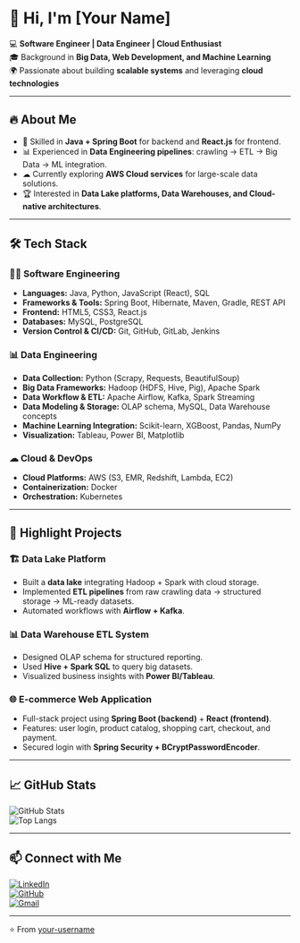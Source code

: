 # 👋 Hi, I'm [Your Name]  

💻 **Software Engineer | Data Engineer | Cloud Enthusiast**  
🎓 Background in **Big Data, Web Development, and Machine Learning**  
🌍 Passionate about building **scalable systems** and leveraging **cloud technologies**  

---

## 🔥 About Me
- 🎯 Skilled in **Java + Spring Boot** for backend and **React.js** for frontend.  
- 📊 Experienced in **Data Engineering pipelines**: crawling → ETL → Big Data → ML integration.  
- ☁ Currently exploring **AWS Cloud services** for large-scale data solutions.  
- 🏆 Interested in **Data Lake platforms, Data Warehouses, and Cloud-native architectures**.  

---

## 🛠 Tech Stack

### 👨‍💻 Software Engineering
- **Languages:** Java, Python, JavaScript (React), SQL  
- **Frameworks & Tools:** Spring Boot, Hibernate, Maven, Gradle, REST API  
- **Frontend:** HTML5, CSS3, React.js  
- **Databases:** MySQL, PostgreSQL  
- **Version Control & CI/CD:** Git, GitHub, GitLab, Jenkins  

### 📊 Data Engineering
- **Data Collection:** Python (Scrapy, Requests, BeautifulSoup)  
- **Big Data Frameworks:** Hadoop (HDFS, Hive, Pig), Apache Spark  
- **Data Workflow & ETL:** Apache Airflow, Kafka, Spark Streaming  
- **Data Modeling & Storage:** OLAP schema, MySQL, Data Warehouse concepts  
- **Machine Learning Integration:** Scikit-learn, XGBoost, Pandas, NumPy  
- **Visualization:** Tableau, Power BI, Matplotlib  

### ☁ Cloud & DevOps
- **Cloud Platforms:** AWS (S3, EMR, Redshift, Lambda, EC2)  
- **Containerization:** Docker  
- **Orchestration:** Kubernetes  

---

## 🚀 Highlight Projects

### 🏗 Data Lake Platform  
- Built a **data lake** integrating Hadoop + Spark with cloud storage.  
- Implemented **ETL pipelines** from raw crawling data → structured storage → ML-ready datasets.  
- Automated workflows with **Airflow + Kafka**.  

### 📊 Data Warehouse ETL System  
- Designed OLAP schema for structured reporting.  
- Used **Hive + Spark SQL** to query big datasets.  
- Visualized business insights with **Power BI/Tableau**.  

### 🌐 E-commerce Web Application  
- Full-stack project using **Spring Boot (backend)** + **React (frontend)**.  
- Features: user login, product catalog, shopping cart, checkout, and payment.  
- Secured login with **Spring Security + BCryptPasswordEncoder**.  

---

## 📈 GitHub Stats  

![GitHub Stats](https://github-readme-stats.vercel.app/api?username=your-username&show_icons=true&theme=radical)  
![Top Langs](https://github-readme-stats.vercel.app/api/top-langs/?username=your-username&layout=compact&theme=radical)  

---

## 📫 Connect with Me  
[![LinkedIn](https://img.shields.io/badge/LinkedIn-blue?style=for-the-badge&logo=linkedin)](https://linkedin.com/in/your-profile)  
[![GitHub](https://img.shields.io/badge/GitHub-black?style=for-the-badge&logo=github)](https://github.com/your-username)  
[![Gmail](https://img.shields.io/badge/Gmail-red?style=for-the-badge&logo=gmail&logoColor=white)](mailto:your-email@gmail.com)  

---
⭐️ From [your-username](https://github.com/your-username)
